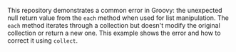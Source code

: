 This repository demonstrates a common error in Groovy: the unexpected null return value from the `each` method when used for list manipulation.  The `each` method iterates through a collection but doesn't modify the original collection or return a new one. This example shows the error and how to correct it using `collect`.